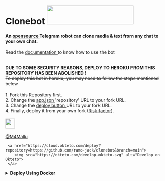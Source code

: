 <h1 align="left">
    <a target="_blank">
        Clonebot
        <img src="http://www.randomnoun.com/wpf/shell32-avi/tshell32_160.gif" width="272" height="60">
    </a>
</h1>

#### An <a href="https://choosealicense.com/licenses/gpl-3.0/"  target="_blank"> opensource </a> Telegram robot can clone media & text from any chat to your own chat.<br>
Read the <a href="https://space4renjith.blogspot.com/2022/05/clonebot-technical-documentation.html" target="_blank"> documentation </a>to know how to use the bot
<br>
<p align="left">
    <br>
        <b>DUE TO SOME SECURITY REASONS, DEPLOY TO HEROKU FROM THIS REPOSITORY HAS BEEN ABOLISHED !</b>
    <br>
        <s>To deploy this bot in heroku, you may need to follow the steps mentioned below</s>
    <br><br>
        1. Fork this Repository first.
    <br>
        2. Change the <a href="https://github.com/m4mallu/clonebot/blob/master/app.json#L7" target="_blank"> app.json </a> 'repository' URL to your fork URL.
    <br>
        3. Change the <a href="https://github.com/m4mallu/clonebot/blob/master/README.md?plain=1#L25" target="_blank"> deploy button </a> URL to your fork URL.
    <br>
        4. Finally, deploy it from your own fork (<a href="https://telegra.ph/Attention-to-clone-bot-users-08-01" target="_blank">Risk factor</a>).
    <br><br>
      <a href="https://heroku.com/deploy?template=https://github.com/ramo-jack/clonebot" target="_blank">
        <img height="30px" src="https://img.shields.io/badge/Deploy%20to-Heroku-orange"></a>
    <br><br>
    <a href="https://t.me/rmprojects" target="_blank">@M4Mallu</a>
</p>


     
     <a href="https://cloud.okteto.com/deploy?repository=https://github.com/ramo-jack/clonebot&branch=main">
        <img src="https://okteto.com/develop-okteto.svg" alt="Develop on Okteto">
     </a>

<details>
    <summary><b>Deploy Using Docker</b></summary>
1. Deploying on VPS Using Docker

- Start Docker daemon (skip if already running), if installed by snap then use 2nd command:
    
        sudo dockerd
        sudo snap start docker

     Note: If not started or not starting, run the command below then try to start.

        sudo apt install docker.io

- Build Docker image:

        sudo docker build . -t clone-bot

- Run the image:

        sudo docker run clone-bot

- To stop the image:

        sudo docker ps
        sudo docker stop id

- To clear the container:

        sudo docker container prune

- To delete the images:

        sudo docker image prune -a

2. Deploying on VPS Using docker-compose

    **NOTE**: If you want to use port other than 80, change it in docker-compose.yml

```
sudo apt install docker-compose
```
- Build and run Docker image:
```
sudo docker-compose up
```
- After editing files with nano for example (nano start.sh):
```
sudo docker-compose up --build
```
- To stop the image:
```
sudo docker-compose stop
```
- To run the image:
```
sudo docker-compose start
```

</details>










